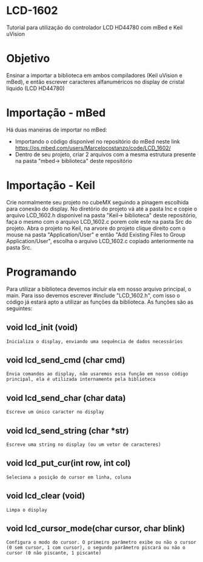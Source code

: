 # LCD-1602
Tutorial para utilização do controlador LCD HD44780 com mBed e Keil uVision

# Objetivo
Ensinar a importar a biblioteca em ambos compiladores (Keil uVision e mBed), e então escrever caracteres alfanuméricos no display de cristal líquido (LCD HD44780)

# Importação - mBed
Há duas maneiras de importar no mBed:
* Importando o código disponível no repositório do mBed neste link https://os.mbed.com/users/Marcelocostanzo/code/LCD_1602/ 
* Dentro de seu projeto, criar 2 arquivos com a mesma estrutura presente na pasta "mbed-> biblioteca" deste repositório

# Importação - Keil
Crie normalmente seu projeto no cubeMX seguindo a pinagem escolhida para conexão do display. No diretório do projeto vá até a pasta Inc e copie o arquivo LCD_1602.h disponivel na pasta "Keil-> biblioteca" deste repositório, faça o mesmo com o arquivo LCD_1602.c porem cole este na pasta Src do projeto.
Abra o projeto no Keil, na arvore do projeto clique direito com o mouse na pasta "Application/User" e então "Add Existing Files to Group Application/User", escolha o arquivo LCD_1602.c copiado anteriormente na pasta Src.

# Programando
Para utilizar a biblioteca devemos incluir ela em nosso arquivo principal, o main. Para isso devemos escrever #include "LCD_1602.h", com isso o código já estará apto a utilizar as funções da biblioteca. As funções são as seguintes:
 ## void lcd_init (void)
    Inicializa o display, enviando uma sequência de dados necessários
 ## void lcd_send_cmd (char cmd)
    Envia comandos ao display, não usaremos essa função em nosso código principal, ela é utilizada internamente pela biblioteca
 ## void lcd_send_char (char data)
    Escreve um único caracter no display
 ## void lcd_send_string (char *str)
    Escreve uma string no display (ou um vetor de caracteres)  
 
 ## void lcd_put_cur(int row, int col)
    Seleciona a posição do cursor em linha, coluna
 ## void lcd_clear (void)  
    Limpa o display
    
 ## void lcd_cursor_mode(char cursor, char blink)
    Configura o modo do cursor. O primeiro parâmetro exibe ou não o cursor (0 sem cursor, 1 com cursor), o segundo parâmetro piscará ou não o cursor (0 não piscante, 1 piscante)
 
 
